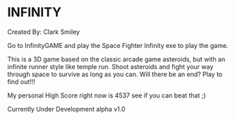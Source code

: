 # INFINITY
Created By:  Clark Smiley

Go to InfinityGAME and play the Space Fighter Infinity exe to play the game.

This is a 3D game based on the classic arcade game asteroids, but with an infinite runner style like temple run.  Shoot asteroids and fight your way through space to survive as long as you can.  Will there be an end? Play to find out!!!  

My personal High Score right now is 4537 see if you can beat that ;)

Currently Under Development alpha v1.0

